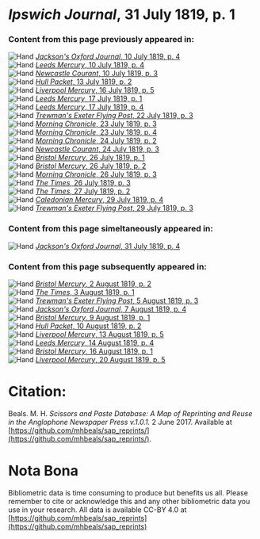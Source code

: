 # *Ipswich Journal*, 31 July 1819, p. 1  
  
### Content from this page previously appeared in:  
![Hand](http://scissorsandpaste.net/wp-content/uploads/2017/06/smallhandpointer.png) [*Jackson's Oxford Journal*, 10 July 1819, p. 4](https://mhbeals.github.io/sap_html/Jackson's-Oxford-Journal/Jackson's-Oxford-Journal-10-July-1819-p-4)  
![Hand](http://scissorsandpaste.net/wp-content/uploads/2017/06/smallhandpointer.png) [*Leeds Mercury*, 10 July 1819, p. 4](https://mhbeals.github.io/sap_html/Leeds-Mercury/Leeds-Mercury-10-July-1819-p-4)  
![Hand](http://scissorsandpaste.net/wp-content/uploads/2017/06/smallhandpointer.png) [*Newcastle Courant*, 10 July 1819, p. 3](https://mhbeals.github.io/sap_html/Newcastle-Courant/Newcastle-Courant-10-July-1819-p-3)  
![Hand](http://scissorsandpaste.net/wp-content/uploads/2017/06/smallhandpointer.png) [*Hull Packet*, 13 July 1819, p. 2](https://mhbeals.github.io/sap_html/Hull-Packet/Hull-Packet-13-July-1819-p-2)  
![Hand](http://scissorsandpaste.net/wp-content/uploads/2017/06/smallhandpointer.png) [*Liverpool Mercury*, 16 July 1819, p. 5](https://mhbeals.github.io/sap_html/Liverpool-Mercury/Liverpool-Mercury-16-July-1819-p-5)  
![Hand](http://scissorsandpaste.net/wp-content/uploads/2017/06/smallhandpointer.png) [*Leeds Mercury*, 17 July 1819, p. 1](https://mhbeals.github.io/sap_html/Leeds-Mercury/Leeds-Mercury-17-July-1819-p-1)  
![Hand](http://scissorsandpaste.net/wp-content/uploads/2017/06/smallhandpointer.png) [*Leeds Mercury*, 17 July 1819, p. 4](https://mhbeals.github.io/sap_html/Leeds-Mercury/Leeds-Mercury-17-July-1819-p-4)  
![Hand](http://scissorsandpaste.net/wp-content/uploads/2017/06/smallhandpointer.png) [*Trewman's Exeter Flying Post*, 22 July 1819, p. 3](https://mhbeals.github.io/sap_html/Trewman's-Exeter-Flying-Post/Trewman's-Exeter-Flying-Post-22-July-1819-p-3)  
![Hand](http://scissorsandpaste.net/wp-content/uploads/2017/06/smallhandpointer.png) [*Morning Chronicle*, 23 July 1819, p. 3](https://mhbeals.github.io/sap_html/Morning-Chronicle/Morning-Chronicle-23-July-1819-p-3)  
![Hand](http://scissorsandpaste.net/wp-content/uploads/2017/06/smallhandpointer.png) [*Morning Chronicle*, 23 July 1819, p. 4](https://mhbeals.github.io/sap_html/Morning-Chronicle/Morning-Chronicle-23-July-1819-p-4)  
![Hand](http://scissorsandpaste.net/wp-content/uploads/2017/06/smallhandpointer.png) [*Morning Chronicle*, 24 July 1819, p. 2](https://mhbeals.github.io/sap_html/Morning-Chronicle/Morning-Chronicle-24-July-1819-p-2)  
![Hand](http://scissorsandpaste.net/wp-content/uploads/2017/06/smallhandpointer.png) [*Newcastle Courant*, 24 July 1819, p. 3](https://mhbeals.github.io/sap_html/Newcastle-Courant/Newcastle-Courant-24-July-1819-p-3)  
![Hand](http://scissorsandpaste.net/wp-content/uploads/2017/06/smallhandpointer.png) [*Bristol Mercury*, 26 July 1819, p. 1](https://mhbeals.github.io/sap_html/Bristol-Mercury/Bristol-Mercury-26-July-1819-p-1)  
![Hand](http://scissorsandpaste.net/wp-content/uploads/2017/06/smallhandpointer.png) [*Bristol Mercury*, 26 July 1819, p. 2](https://mhbeals.github.io/sap_html/Bristol-Mercury/Bristol-Mercury-26-July-1819-p-2)  
![Hand](http://scissorsandpaste.net/wp-content/uploads/2017/06/smallhandpointer.png) [*Morning Chronicle*, 26 July 1819, p. 3](https://mhbeals.github.io/sap_html/Morning-Chronicle/Morning-Chronicle-26-July-1819-p-3)  
![Hand](http://scissorsandpaste.net/wp-content/uploads/2017/06/smallhandpointer.png) [*The Times*, 26 July 1819, p. 3](https://mhbeals.github.io/sap_html/The-Times/The-Times-26-July-1819-p-3)  
![Hand](http://scissorsandpaste.net/wp-content/uploads/2017/06/smallhandpointer.png) [*The Times*, 27 July 1819, p. 2](https://mhbeals.github.io/sap_html/The-Times/The-Times-27-July-1819-p-2)  
![Hand](http://scissorsandpaste.net/wp-content/uploads/2017/06/smallhandpointer.png) [*Caledonian Mercury*, 29 July 1819, p. 4](https://mhbeals.github.io/sap_html/Caledonian-Mercury/Caledonian-Mercury-29-July-1819-p-4)  
![Hand](http://scissorsandpaste.net/wp-content/uploads/2017/06/smallhandpointer.png) [*Trewman's Exeter Flying Post*, 29 July 1819, p. 3](https://mhbeals.github.io/sap_html/Trewman's-Exeter-Flying-Post/Trewman's-Exeter-Flying-Post-29-July-1819-p-3)  
  
### Content from this page simeltaneously appeared in:  
![Hand](http://scissorsandpaste.net/wp-content/uploads/2017/06/smallhandpointer.png) [*Jackson's Oxford Journal*, 31 July 1819, p. 4](https://mhbeals.github.io/sap_html/Jackson's-Oxford-Journal/Jackson's-Oxford-Journal-31-July-1819-p-4)  
  
### Content from this page subsequently appeared in:  
![Hand](http://scissorsandpaste.net/wp-content/uploads/2017/06/smallhandpointer.png) [*Bristol Mercury*, 2 August 1819, p. 2](https://mhbeals.github.io/sap_html/Bristol-Mercury/Bristol-Mercury-2-August-1819-p-2)  
![Hand](http://scissorsandpaste.net/wp-content/uploads/2017/06/smallhandpointer.png) [*The Times*, 3 August 1819, p. 1](https://mhbeals.github.io/sap_html/The-Times/The-Times-3-August-1819-p-1)  
![Hand](http://scissorsandpaste.net/wp-content/uploads/2017/06/smallhandpointer.png) [*Trewman's Exeter Flying Post*, 5 August 1819, p. 3](https://mhbeals.github.io/sap_html/Trewman's-Exeter-Flying-Post/Trewman's-Exeter-Flying-Post-5-August-1819-p-3)  
![Hand](http://scissorsandpaste.net/wp-content/uploads/2017/06/smallhandpointer.png) [*Jackson's Oxford Journal*, 7 August 1819, p. 4](https://mhbeals.github.io/sap_html/Jackson's-Oxford-Journal/Jackson's-Oxford-Journal-7-August-1819-p-4)  
![Hand](http://scissorsandpaste.net/wp-content/uploads/2017/06/smallhandpointer.png) [*Bristol Mercury*, 9 August 1819, p. 1](https://mhbeals.github.io/sap_html/Bristol-Mercury/Bristol-Mercury-9-August-1819-p-1)  
![Hand](http://scissorsandpaste.net/wp-content/uploads/2017/06/smallhandpointer.png) [*Hull Packet*, 10 August 1819, p. 2](https://mhbeals.github.io/sap_html/Hull-Packet/Hull-Packet-10-August-1819-p-2)  
![Hand](http://scissorsandpaste.net/wp-content/uploads/2017/06/smallhandpointer.png) [*Liverpool Mercury*, 13 August 1819, p. 5](https://mhbeals.github.io/sap_html/Liverpool-Mercury/Liverpool-Mercury-13-August-1819-p-5)  
![Hand](http://scissorsandpaste.net/wp-content/uploads/2017/06/smallhandpointer.png) [*Leeds Mercury*, 14 August 1819, p. 4](https://mhbeals.github.io/sap_html/Leeds-Mercury/Leeds-Mercury-14-August-1819-p-4)  
![Hand](http://scissorsandpaste.net/wp-content/uploads/2017/06/smallhandpointer.png) [*Bristol Mercury*, 16 August 1819, p. 1](https://mhbeals.github.io/sap_html/Bristol-Mercury/Bristol-Mercury-16-August-1819-p-1)  
![Hand](http://scissorsandpaste.net/wp-content/uploads/2017/06/smallhandpointer.png) [*Liverpool Mercury*, 20 August 1819, p. 5](https://mhbeals.github.io/sap_html/Liverpool-Mercury/Liverpool-Mercury-20-August-1819-p-5)  


# Citation: 

Beals. M. H. *Scissors and Paste Database: A Map of Reprinting and Reuse in the Anglophone Newspaper Press v.1.0.1.* 2 June 2017. Available at [https://github.com/mhbeals/sap_reprints/](https://github.com/mhbeals/sap_reprints/). 

# Nota Bona

Bibliometric data is time consuming to produce but benefits us all. Please remember to cite or acknowledge this and any other bibliometric data you use in your research. All data is available CC-BY 4.0 at [https://github.com/mhbeals/sap_reprints](https://github.com/mhbeals/sap_reprints)